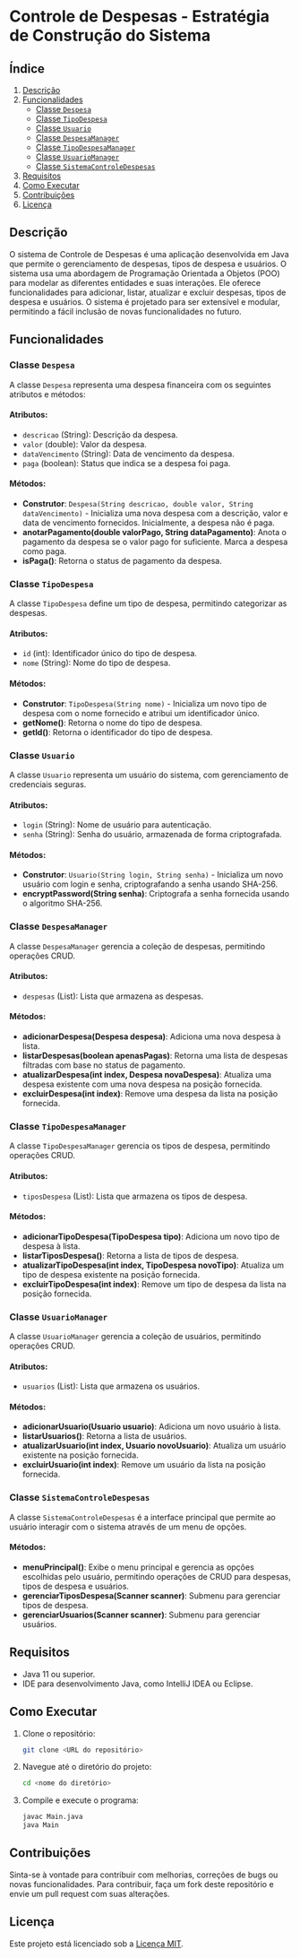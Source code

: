 # Controle de Despesas - Estratégia de Construção do Sistema
## Índice
1. [Descrição](#descrição)
2. [Funcionalidades](#funcionalidades)
    - [Classe `Despesa`](#classe-despesa)
    - [Classe `TipoDespesa`](#classe-tipodespesa)
    - [Classe `Usuario`](#classe-usuario)
    - [Classe `DespesaManager`](#classe-despesamanager)
    - [Classe `TipoDespesaManager`](#classe-tipodespesamanager)
    - [Classe `UsuarioManager`](#classe-usuariomanager)
    - [Classe `SistemaControleDespesas`](#classe-sistemacontroledespesas)
3. [Requisitos](#requisitos)
4. [Como Executar](#como-executar)
5. [Contribuições](#contribuicoes)
6. [Licença](#licenca)
## Descrição
O sistema de Controle de Despesas é uma aplicação desenvolvida em Java que permite o gerenciamento de despesas, tipos de despesa e usuários. O sistema usa uma abordagem de Programação Orientada a Objetos (POO) para modelar as diferentes entidades e suas interações. Ele oferece funcionalidades para adicionar, listar, atualizar e excluir despesas, tipos de despesa e usuários. O sistema é projetado para ser extensível e modular, permitindo a fácil inclusão de novas funcionalidades no futuro.
## Funcionalidades
### Classe `Despesa`
A classe `Despesa` representa uma despesa financeira com os seguintes atributos e métodos:
#### Atributos:
- `descricao` (String): Descrição da despesa.
- `valor` (double): Valor da despesa.
- `dataVencimento` (String): Data de vencimento da despesa.
- `paga` (boolean): Status que indica se a despesa foi paga.
#### Métodos:
- **Construtor**: `Despesa(String descricao, double valor, String dataVencimento)` - Inicializa uma nova despesa com a descrição, valor e data de vencimento fornecidos. Inicialmente, a despesa não é paga.
- **anotarPagamento(double valorPago, String dataPagamento)**: Anota o pagamento da despesa se o valor pago for suficiente. Marca a despesa como paga.
- **isPaga()**: Retorna o status de pagamento da despesa.
### Classe `TipoDespesa`
A classe `TipoDespesa` define um tipo de despesa, permitindo categorizar as despesas.
#### Atributos:
- `id` (int): Identificador único do tipo de despesa.
- `nome` (String): Nome do tipo de despesa.
#### Métodos:
- **Construtor**: `TipoDespesa(String nome)` - Inicializa um novo tipo de despesa com o nome fornecido e atribui um identificador único.
- **getNome()**: Retorna o nome do tipo de despesa.
- **getId()**: Retorna o identificador do tipo de despesa.
### Classe `Usuario`
A classe `Usuario` representa um usuário do sistema, com gerenciamento de credenciais seguras.
#### Atributos:
- `login` (String): Nome de usuário para autenticação.
- `senha` (String): Senha do usuário, armazenada de forma criptografada.
#### Métodos:
- **Construtor**: `Usuario(String login, String senha)` - Inicializa um novo usuário com login e senha, criptografando a senha usando SHA-256.
- **encryptPassword(String senha)**: Criptografa a senha fornecida usando o algoritmo SHA-256.
### Classe `DespesaManager`
A classe `DespesaManager` gerencia a coleção de despesas, permitindo operações CRUD.
#### Atributos:
- `despesas` (List<Despesa>): Lista que armazena as despesas.
#### Métodos:
- **adicionarDespesa(Despesa despesa)**: Adiciona uma nova despesa à lista.
- **listarDespesas(boolean apenasPagas)**: Retorna uma lista de despesas filtradas com base no status de pagamento.
- **atualizarDespesa(int index, Despesa novaDespesa)**: Atualiza uma despesa existente com uma nova despesa na posição fornecida.
- **excluirDespesa(int index)**: Remove uma despesa da lista na posição fornecida.
### Classe `TipoDespesaManager`
A classe `TipoDespesaManager` gerencia os tipos de despesa, permitindo operações CRUD.
#### Atributos:
- `tiposDespesa` (List<TipoDespesa>): Lista que armazena os tipos de despesa.
#### Métodos:
- **adicionarTipoDespesa(TipoDespesa tipo)**: Adiciona um novo tipo de despesa à lista.
- **listarTiposDespesa()**: Retorna a lista de tipos de despesa.
- **atualizarTipoDespesa(int index, TipoDespesa novoTipo)**: Atualiza um tipo de despesa existente na posição fornecida.
- **excluirTipoDespesa(int index)**: Remove um tipo de despesa da lista na posição fornecida.
### Classe `UsuarioManager`
A classe `UsuarioManager` gerencia a coleção de usuários, permitindo operações CRUD.
#### Atributos:
- `usuarios` (List<Usuario>): Lista que armazena os usuários.
#### Métodos:
- **adicionarUsuario(Usuario usuario)**: Adiciona um novo usuário à lista.
- **listarUsuarios()**: Retorna a lista de usuários.
- **atualizarUsuario(int index, Usuario novoUsuario)**: Atualiza um usuário existente na posição fornecida.
- **excluirUsuario(int index)**: Remove um usuário da lista na posição fornecida.
### Classe `SistemaControleDespesas`
A classe `SistemaControleDespesas` é a interface principal que permite ao usuário interagir com o sistema através de um menu de opções.
#### Métodos:
- **menuPrincipal()**: Exibe o menu principal e gerencia as opções escolhidas pelo usuário, permitindo operações de CRUD para despesas, tipos de despesa e usuários.
- **gerenciarTiposDespesa(Scanner scanner)**: Submenu para gerenciar tipos de despesa.
- **gerenciarUsuarios(Scanner scanner)**: Submenu para gerenciar usuários.
## Requisitos
- Java 11 ou superior.
- IDE para desenvolvimento Java, como IntelliJ IDEA ou Eclipse.
## Como Executar
1. Clone o repositório:
    ```bash
    git clone <URL do repositório>
    ```
2. Navegue até o diretório do projeto:
    ```bash
    cd <nome do diretório>
    ```
3. Compile e execute o programa:
    ```bash
    javac Main.java
    java Main
    ```
## Contribuições
Sinta-se à vontade para contribuir com melhorias, correções de bugs ou novas funcionalidades. Para contribuir, faça um fork deste repositório e envie um pull request com suas alterações.
## Licença
Este projeto está licenciado sob a [Licença MIT](https://opensource.org/licenses/MIT).
